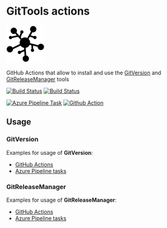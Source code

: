 # GitTools actions

![GitTools](docs/icon.png "GitTools")

GitHub Actions that allow to install and use the [GitVersion](https://github.com/GitTools/GitVersion) and [GitReleaseManager](https://github.com/GitTools/GitReleaseManager) tools

[![Build Status](https://github.com/GitTools/actions/workflows/CI/badge.svg)](https://github.com/GitTools/actions/actions)
[![Build Status](https://github.com/GitTools/actions/workflows/release/badge.svg)](https://github.com/GitTools/actions/actions)

[![Azure Pipeline Task](https://img.shields.io/badge/marketplace-gittools.gittools-blue?logo=visual-studio)](https://marketplace.visualstudio.com/items?itemName=gittools.gittools)
[![Github Action](https://img.shields.io/badge/marketplace-use--actions-blue?logo=github)](https://github.com/marketplace/actions/use-actions)

## Usage

### GitVersion

Examples for usage of **GitVersion**:

- [GitHub Actions](docs/examples/github/gitversion/)
- [Azure Pipeline tasks](docs/examples/azure/gitversion/)

### GitReleaseManager

Examples for usage of **GitReleaseManager**:

- [GitHub Actions](docs/examples/github/gitreleasemanager)
- [Azure Pipeline tasks](docs/examples/azure/gitreleasemanager)

